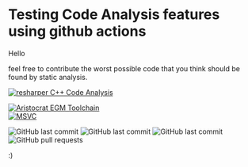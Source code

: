 # Testing Code Analysis features using github actions

Hello


feel free to contribute the worst possible code that you think should be found by static analysis.

[![resharper C++ Code Analysis](https://github.com/xls/TestAnalysis/actions/workflows/resharper-analysis.yml/badge.svg)](https://github.com/xls/TestAnalysis/actions/workflows/resharper-analysis.yml)

[![Aristocrat EGM Toolchain](https://github.com/xls/TestAnalysis/actions/workflows/c-cpp.yml/badge.svg)](https://github.com/xls/TestAnalysis/actions/workflows/c-cpp.yml)  
[![MSVC](https://github.com/xls/TestAnalysis/actions/workflows/msvc.yml/badge.svg)](https://github.com/xls/TestAnalysis/actions/workflows/msvc.yml)

![GitHub last commit](https://img.shields.io/badge/testing-analysis%20-blue?style=social&logo=GitHub)
![GitHub last commit](https://img.shields.io/badge/code-that%20sucks-blue?style=flat&logo=C%2B%2B)
![GitHub last commit](https://img.shields.io/github/last-commit/xls/TestAnalysis?logo=Bugatti)
![GitHub pull requests](https://img.shields.io/github/issues-pr/xls/TestAnalysis?color=0088ff)
  
:)
